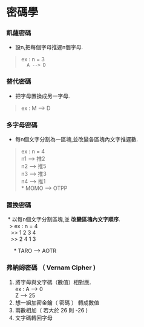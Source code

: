 # 密碼學  
### 凱薩密碼  
  * 設n,把每個字母推遲n個字母.  
  > ex : n = 3    
    ```  
    A --> D  
    ```

### 替代密碼  
  * 把字母置換成另一字母.  
  > ex : M --> D    

### 多字母密碼  
  * 每n個文字分割為一區塊,並改變各區塊內文字推遲數.
  > ex : n = 4  
        n1 --> 推2  
        n2 --> 推5  
        n3 --> 推3  
        n4 --> 推1  
        * MOMO --> OTPP     


### 置換密碼  
  * 以每n個文字分割區塊,並 **改變區塊內文字順序**.    
   > ex : n = 4  
    >> 1 2 3 4  
     >> 2 4 1 3  

      * TARO --> AOTR


### 弗納姆密碼 （ Vernam Cipher )  
  1. 將字母與文字碼（數值）相對應.  
          ex : A --> 0  
               Z --> 25  
  2. 想一組加密金鑰（ 密碼 ） 轉成數值  
  3. 兩數相加（ 若大於 26 則 -26 )  
  4. 文字碼轉回字母  
